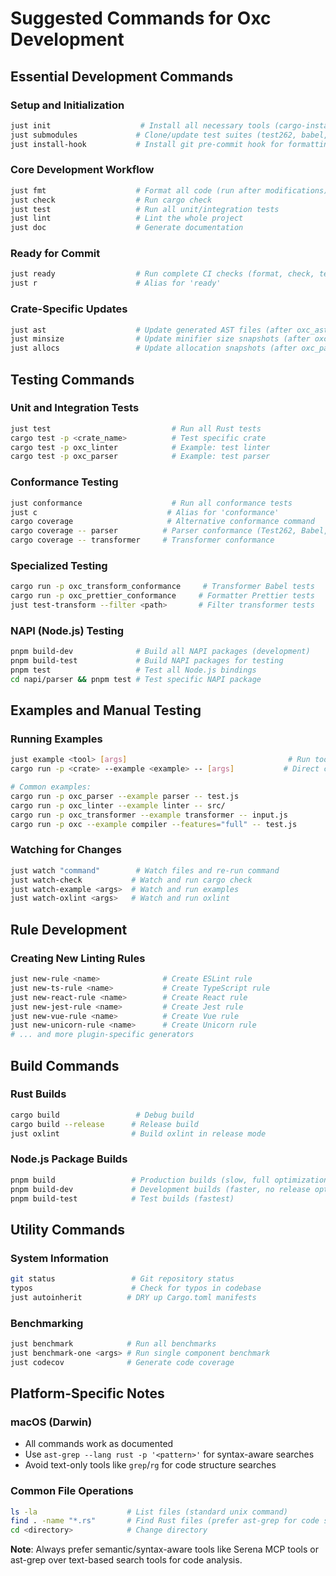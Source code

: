 # Suggested Commands for Oxc Development

## Essential Development Commands

### Setup and Initialization

```bash
just init                    # Install all necessary tools (cargo-insta, typos-cli, etc.)
just submodules             # Clone/update test suites (test262, babel, typescript, prettier)
just install-hook           # Install git pre-commit hook for formatting
```

### Core Development Workflow

```bash
just fmt                    # Format all code (run after modifications)
just check                  # Run cargo check
just test                   # Run all unit/integration tests
just lint                   # Lint the whole project
just doc                    # Generate documentation
```

### Ready for Commit

```bash
just ready                  # Run complete CI checks (format, check, test, lint, doc, ast)
just r                      # Alias for 'ready'
```

### Crate-Specific Updates

```bash
just ast                    # Update generated AST files (after oxc_ast changes)
just minsize                # Update minifier size snapshots (after oxc_minifier changes)
just allocs                 # Update allocation snapshots (after oxc_parser changes)
```

## Testing Commands

### Unit and Integration Tests

```bash
just test                           # Run all Rust tests
cargo test -p <crate_name>          # Test specific crate
cargo test -p oxc_linter            # Example: test linter
cargo test -p oxc_parser            # Example: test parser
```

### Conformance Testing

```bash
just conformance                    # Run all conformance tests
just c                             # Alias for 'conformance'
cargo coverage                     # Alternative conformance command
cargo coverage -- parser          # Parser conformance (Test262, Babel, TypeScript)
cargo coverage -- transformer     # Transformer conformance
```

### Specialized Testing

```bash
cargo run -p oxc_transform_conformance     # Transformer Babel tests
cargo run -p oxc_prettier_conformance     # Formatter Prettier tests
just test-transform --filter <path>       # Filter transformer tests
```

### NAPI (Node.js) Testing

```bash
pnpm build-dev              # Build all NAPI packages (development)
pnpm build-test             # Build NAPI packages for testing
pnpm test                   # Test all Node.js bindings
cd napi/parser && pnpm test # Test specific NAPI package
```

## Examples and Manual Testing

### Running Examples

```bash
just example <tool> [args]                                    # Run tool examples
cargo run -p <crate> --example <example> -- [args]           # Direct cargo example

# Common examples:
cargo run -p oxc_parser --example parser -- test.js
cargo run -p oxc_linter --example linter -- src/
cargo run -p oxc_transformer --example transformer -- input.js
cargo run -p oxc --example compiler --features="full" -- test.js
```

### Watching for Changes

```bash
just watch "command"        # Watch files and re-run command
just watch-check           # Watch and run cargo check
just watch-example <args>  # Watch and run examples
just watch-oxlint <args>   # Watch and run oxlint
```

## Rule Development

### Creating New Linting Rules

```bash
just new-rule <name>              # Create ESLint rule
just new-ts-rule <name>           # Create TypeScript rule
just new-react-rule <name>        # Create React rule
just new-jest-rule <name>         # Create Jest rule
just new-vue-rule <name>          # Create Vue rule
just new-unicorn-rule <name>      # Create Unicorn rule
# ... and more plugin-specific generators
```

## Build Commands

### Rust Builds

```bash
cargo build                 # Debug build
cargo build --release      # Release build
just oxlint                # Build oxlint in release mode
```

### Node.js Package Builds

```bash
pnpm build                 # Production builds (slow, full optimization)
pnpm build-dev             # Development builds (faster, no release optimizations)
pnpm build-test            # Test builds (fastest)
```

## Utility Commands

### System Information

```bash
git status                 # Git repository status
typos                      # Check for typos in codebase
just autoinherit          # DRY up Cargo.toml manifests
```

### Benchmarking

```bash
just benchmark            # Run all benchmarks
just benchmark-one <args> # Run single component benchmark
just codecov              # Generate code coverage
```

## Platform-Specific Notes

### macOS (Darwin)

- All commands work as documented
- Use `ast-grep --lang rust -p '<pattern>'` for syntax-aware searches
- Avoid text-only tools like `grep`/`rg` for code structure searches

### Common File Operations

```bash
ls -la                    # List files (standard unix command)
find . -name "*.rs"       # Find Rust files (prefer ast-grep for code searches)
cd <directory>            # Change directory
```

**Note**: Always prefer semantic/syntax-aware tools like Serena MCP tools or ast-grep over text-based search tools for code analysis.
